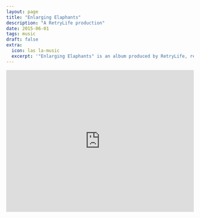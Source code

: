 ```yaml
---
layout: page
title: "Enlarging Elaphants" 
description: "A RetryLife production"
date: 2015-06-01
tags: music
draft: false
extra:
  icon: las la-music
  excerpt: '"Enlarging Elaphants" is an album produced by RetryLife, released on June 1, 2015.'
---
```


<iframe src="https://open.spotify.com/embed/album/48Y20F41psQbkZzqW8S6HU?utm_source=generator&theme=0" width="100%" height="380" frameBorder="0" allowfullscreen="" allow="autoplay; clipboard-write; encrypted-media; fullscreen; picture-in-picture"></iframe>
